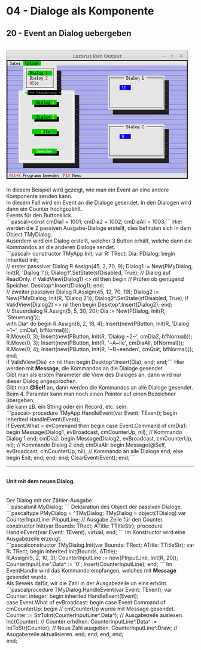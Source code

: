 # 04 - Dialoge als Komponente
## 20 - Event an Dialog uebergeben
<br>
<img src="image.png" alt="Selfhtml"><br><br>
In diesem Beispiel wird gezeigt, wie man ein Event an eine andere Komponente senden kann.<br>
In diesem Fall wird ein Event an die Dialoge gesendet. In den Dialogen wird dann ein Counter hochgezählt.<br>
Events für den Buttonklick.<br>
```pascal>const
  cmDia1   = 1001;
  cmDia2   = 1002;
  cmDiaAll = 1003;```
Hier werden die 2 passiven Ausgabe-Dialoge erstellt, dies befinden sich in dem Object TMyDialog.<br>
Auserdem wird ein Dialog erstellt, welcher 3 Button erhält, welche dann die Kommandos an die anderen Dialoge sendet.<br>
```pascal>  constructor TMyApp.Init;
  var
    R: TRect;
    Dia: PDialog;
  begin
    inherited init;
<br>
    // erster passsiver Dialog
    R.Assign(45, 2, 70, 9);
    Dialog1 := New(PMyDialog, Init(R, 'Dialog 1'));
    Dialog1^.SetState(sfDisabled, True);    // Dialog auf ReadOnly.
    if ValidView(Dialog1) <> nil then begin // Prüfen ob genügend Speicher.
      Desktop^.Insert(Dialog1);
    end;
<br>
    // zweiter passsiver Dialog
    R.Assign(45, 12, 70, 19);
    Dialog2 := New(PMyDialog, Init(R, 'Dialog 2'));
    Dialog2^.SetState(sfDisabled, True);
    if ValidView(Dialog2) <> nil then begin
      Desktop^.Insert(Dialog2);
    end;
<br>
    // Steuerdialog
    R.Assign(5, 5, 30, 20);
    Dia := New(PDialog, Init(R, 'Steuerung'));
<br>
    with Dia^ do begin
      R.Assign(6, 2, 18, 4);
      Insert(new(PButton, Init(R, 'Dialog ~1~', cmDia1, bfNormal)));
<br>
      R.Move(0, 3);
      Insert(new(PButton, Init(R, 'Dialog ~2~', cmDia2, bfNormal)));
<br>
      R.Move(0, 3);
      Insert(new(PButton, Init(R, '~A~lle', cmDiaAll, bfNormal)));
<br>
      R.Move(0, 4);
      Insert(new(PButton, Init(R, '~B~eenden', cmQuit, bfNormal)));
    end;
<br>
    if ValidView(Dia) <> nil then begin
      Desktop^.Insert(Dia);
    end;
  end;```
Hier werden mit <b>Message</b>, die Kommandos an die Dialoge gesendet.<br>
Gibt man als ersten Parameter die View des Dialoges an, dann wird nur dieser Dialog angesprochen.<br>
Gibt man <b>@Self</b> an, dann werden die Kommandos an alle Dialoge gesendet.<br>
Beim 4. Paramter kann man noch einen Pointer auf einen Bezeichner übergeben,<br>
die kann zB. ein String oder ein Record, etc. sein.<br>
```pascal>  procedure TMyApp.HandleEvent(var Event: TEvent);
  begin
    inherited HandleEvent(Event);
<br>
    if Event.What = evCommand then begin
      case Event.Command of
        cmDia1: begin
          Message(Dialog1, evBroadcast, cmCounterUp, nil); // Kommando Dialog 1
        end;
        cmDia2: begin
          Message(Dialog2, evBroadcast, cmCounterUp, nil); // Kommando Dialog 2
        end;
        cmDiaAll: begin
          Message(@Self, evBroadcast, cmCounterUp, nil);   // Kommando an alle Dialoge
        end;
        else begin
          Exit;
        end;
      end;
    end;
    ClearEvent(Event);
  end;```
<hr><br>
<b>Unit mit dem neuen Dialog.</b><br>
<br><br>
Der Dialog mit der Zähler-Ausgabe.<br>
```pascalunit MyDialog;
```
Deklaration des Object der passiven Dialoge.<br>
```pascaltype
  PMyDialog = ^TMyDialog;
  TMyDialog = object(TDialog)
  var
    CounterInputLine: PInputLine; // Ausgabe Zeile für den Counter.
<br>
    constructor Init(var Bounds: TRect; ATitle: TTitleStr);
    procedure HandleEvent(var Event: TEvent); virtual;
  end;
```
Im Konstructor wird eine Ausgabezeile erzeugt.<br>
```pascalconstructor TMyDialog.Init(var Bounds: TRect; ATitle: TTitleStr);
var
  R: TRect;
begin
  inherited Init(Bounds, ATitle);
<br>
  R.Assign(5, 2, 10, 3);
  CounterInputLine := new(PInputLine, Init(R, 20));
  CounterInputLine^.Data^ := '0';
  Insert(CounterInputLine);
end;
```
Im EventHandle wird das Kommando empfangen, welches mit <b>Message</b> gesendet wurde.<br>
Als Beweis dafür, wir die Zahl in der Ausgabezeile un eins erhöht.<br>
```pascalprocedure TMyDialog.HandleEvent(var Event: TEvent);
var
  Counter: integer;
begin
  inherited HandleEvent(Event);
<br>
  case Event.What of
    evBroadcast: begin
      case Event.Command of
        cmCounterUp: begin                              // cmCounterUp wurde mit Message gesendet.
          Counter := StrToInt(CounterInputLine^.Data^); // Ausgabezeile auslesen.
          Inc(Counter);                                 // Counter erhöhen.
          CounterInputLine^.Data^ := IntToStr(Counter); // Neue Zahl ausgeben.
          CounterInputLine^.Draw;                       // Asugabezeile aktualisieren.
        end;
      end;
    end;
  end;
<br>
end;
```
<br>
